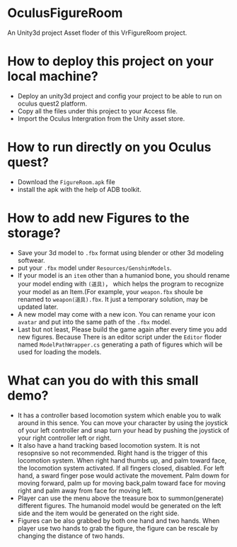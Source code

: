 # OculusFigureRoom
 An Unity3d project Asset floder of this VrFigureRoom project.
# How to deploy this project on your local machine?
-  Deploy an unity3d project and config your project to be able to run on oculus quest2 platform.
-  Copy all the files under this project to your Access file.
-  Import the Oculus Intergration from the Unity asset store.
# How to run directly on you Oculus quest?
-  Download the `FigureRoom.apk` file 
-  install the apk with the help of ADB toolkit.
# How to add new Figures to the storage?
- Save your 3d model to `.fbx` format using blender or other 3d modeling softwear.
- put your `.fbx` model under `Resources/GenshinModels`.
- If your model is an `item` other than a humaniod bone, you should rename your model ending with `(道具)`， which helps the program to recognize your model as an Item.(For example, your `weapon.fbx` shoule be renamed to `weapon(道具).fbx`. It just a temporary solution, may be updated later.
- A new model may come with a new icon. You can rename your icon `avatar` and put into the same path of the `.fbx` model.
- Last but not least, Please build the game again after every time you add new figures. Because There is an editor script under the `Editor` floder named `ModelPathWrapper.cs` generating a path of figures which will be used for loading the models.
# What can you do with this small demo?
- It has a controller based locomotion system which enable you to walk around in this sence. You can move your character by using the joystick of your left controller and snap turn your head by pushing the joystick of your right controller left or right.
- It also have a hand tracking based locomotion system. It is not resopnsive so not recommended. Right hand is the trigger of this locomotion system. When right hand thumbs up, and palm toward face, the locomotion system activated. If all fingers closed, disabled. For left hand, a sward finger pose would activate the movement. Palm dowm for moving forward, palm up for moving back,palm toward face for moving right and palm away from face for moving left.
- Player can use the menu above the treasure box to summon(generate) different figures. The humanoid model would be generated on the left side and the item would be generated on the right side. 
- Figures can be also grabbed by both one hand and two hands. When player use two hands to grab the figure, the figure can be rescale by changing the distance of two hands.
